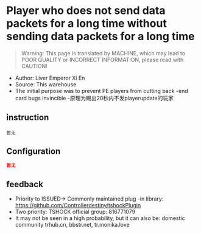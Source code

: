 # Player who does not send data packets for a long time without sending data packets for a long time

> Warning: This page is translated by MACHINE, which may lead to POOR QUALITY or INCORRECT INFORMATION, please read with CAUTION!

- Author: Liver Emperor Xi En
- Source: This warehouse
- The initial purpose was to prevent PE players from cutting back -end card bugs invincible
-原理为踢出20秒内不发playerupdate的玩家

 
## instruction
```
暂无
```
## Configuration
```json
暂无
```
## feedback
- Priority to ISSUED-> Commonly maintained plug -in library: https://github.com/Controllerdestiny/tshockPlugin
- Two priority: TSHOCK official group: 816771079
- It may not be seen in a high probability, but it can also be: domestic community trhub.cn, bbstr.net, tr.monika.love